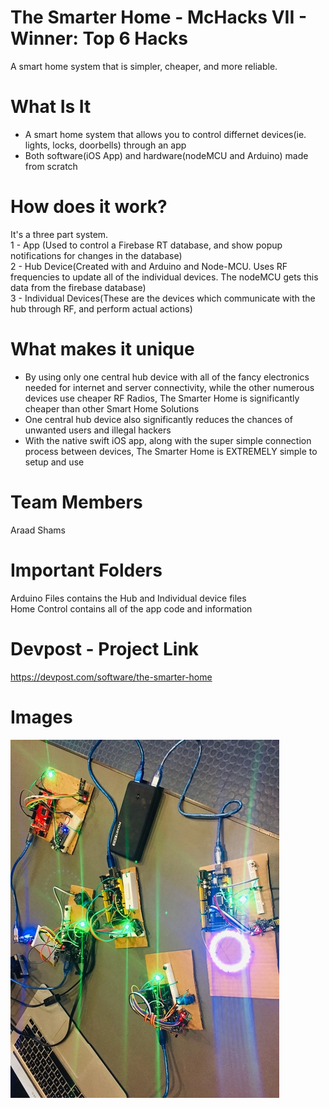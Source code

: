 # The Smarter Home - McHacks VII - Winner: Top 6 Hacks
A smart home system that is simpler, cheaper, and more reliable.


# What Is It
- A smart home system that allows you to control differnet devices(ie. lights, locks, doorbells) through an app
- Both software(iOS App) and hardware(nodeMCU and Arduino) made from scratch


# How does it work?
It's a three part system.  
1 - App (Used to control a Firebase RT database, and show popup notifications for changes in the database)  
2 - Hub Device(Created with and Arduino and Node-MCU. Uses RF frequencies to update all of the individual devices. The nodeMCU gets this data from the firebase database)  
3 - Individual Devices(These are the devices which communicate with the hub through RF, and perform actual actions)  
 

# What makes it unique
- By using only one central hub device with all of the fancy electronics needed for internet and server connectivity, while the other numerous devices use cheaper RF Radios, The Smarter Home is significantly cheaper than other Smart Home Solutions  
- One central hub device also significantly reduces the chances of unwanted users and illegal hackers  
- With the native swift iOS app, along with the super simple connection process between devices, The Smarter Home is EXTREMELY simple to setup and use  


# Team Members
Araad Shams


# Important Folders
Arduino Files contains the Hub and Individual device files  
Home Control contains all of the app code and information


# Devpost - Project Link
https://devpost.com/software/the-smarter-home

# Images
![All Devices Created](Images/AllDevices.jpg)

